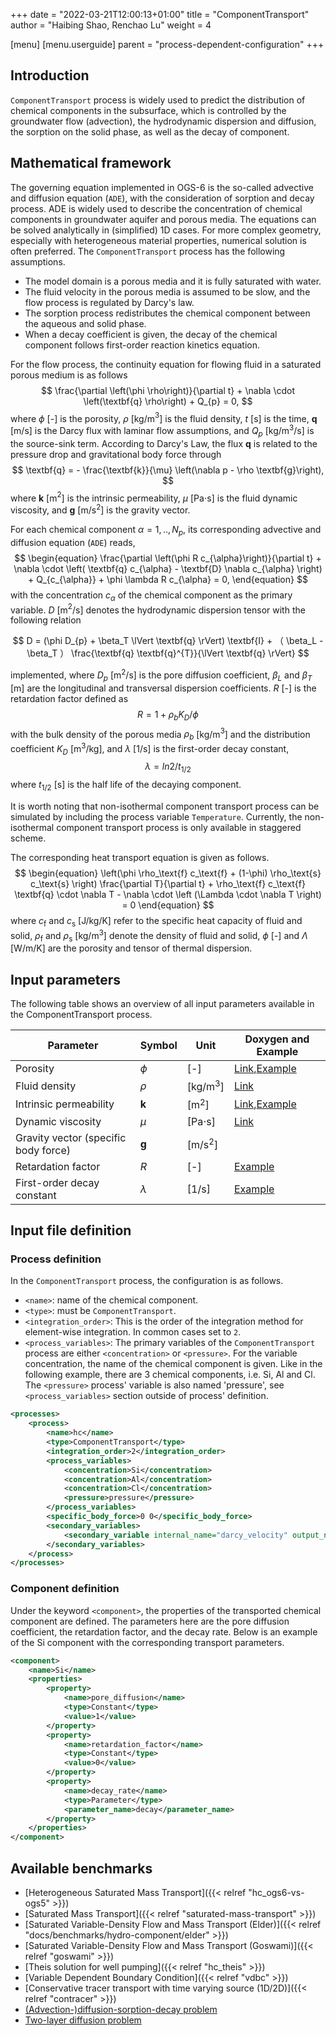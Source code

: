 +++
date = "2022-03-21T12:00:13+01:00"
title = "ComponentTransport"
author = "Haibing Shao, Renchao Lu"
weight = 4

[menu]
  [menu.userguide]
    parent = "process-dependent-configuration"
+++

## Introduction

`ComponentTransport` process is widely used to predict the distribution of chemical components in the subsurface, which is controlled by the groundwater flow (advection), the hydrodynamic dispersion and diffusion, the sorption on the solid phase, as well as the decay of component.

## Mathematical framework

The governing equation implemented in OGS-6 is the so-called advective and diffusion equation (`ADE`), with the consideration of sorption and decay process. ADE is widely used to describe the concentration of chemical components in groundwater aquifer and porous media. The equations can be solved analytically in (simplified) 1D cases. For more complex geometry, especially with heterogeneous material properties, numerical solution is often preferred. The `ComponentTransport` process has the following assumptions.

* The model domain is a porous media and it is fully saturated with water.
* The fluid velocity in the porous media is assumed to be slow, and the flow process is regulated by Darcy's law.
* The sorption process redistributes the chemical component between the aqueous and solid phase.
* When a decay coefficient is given, the decay of the chemical component follows first-order reaction kinetics equation.

For the flow process, the continuity equation for flowing fluid in a saturated porous medium is as follows
$$
\frac{\partial \left(\phi \rho\right)}{\partial t} + \nabla \cdot \left(\textbf{q} \rho\right) + Q_{p} = 0,
$$
where $\phi$ [-] is the porosity, $\rho$ [kg/m$^3$] is the fluid density, $t$ [s] is the time, $\textbf{q}$ [m/s] is the Darcy flux with laminar flow assumptions, and $Q_{p}$ [kg/m$^3$/s] is the source-sink term. According to Darcy's Law, the flux $\textbf{q}$ is related to the pressure drop and gravitational body force through
$$
\textbf{q} = - \frac{\textbf{k}}{\mu} \left(\nabla p - \rho \textbf{g}\right),
$$
where $\textbf{k}$ [m$^2$] is the intrinsic permeability, $\mu$ [Pa$\cdot$s] is the fluid dynamic viscosity, and $\textbf{g}$ [m/s$^2$] is the gravity vector.

For each chemical component $\alpha = 1, .., N_p$, its corresponding advective and diffusion equation (`ADE`) reads,
$$
\begin{equation}
\frac{\partial \left(\phi R c_{\alpha}\right)}{\partial t} + \nabla \cdot \left( \textbf{q} c_{\alpha} - \textbf{D} \nabla c_{\alpha} \right) + Q_{c_{\alpha}} + \phi \lambda R c_{\alpha} = 0,
\end{equation}
$$
with the concentration $c_{\alpha}$ of the chemical component as the primary variable. $D$ [m$^2$/s] denotes the hydrodynamic dispersion tensor with the following relation

$$
D = (\phi D_{p} + \beta_T  \lVert \textbf{q} \rVert) \textbf{I} + （ \beta_L - \beta_T ） \frac{\textbf{q} \textbf{q}^{T}}{\lVert \textbf{q} \rVert}
$$

implemented, where $D_p$ [m$^2$/s] is the pore diffusion coefficient, $\beta_L$ and $\beta_T$ [m] are the longitudinal and transversal dispersion coefficients. $R$ [-] is the retardation factor defined as
$$
R = 1 + \rho_{b} K_{D} / \phi
$$
with the bulk density of the porous media $\rho_{b}$ [kg/m$^3$] and the distribution coefficient $K_{D}$ [m$^3$/kg], and $\lambda$ [1/s] is the first-order decay constant,
$$
\lambda = ln 2 / t_{1/2}
$$
where $t_{1/2}$ [s] is the half life of the decaying component.

It is worth noting that non-isothermal component transport process can be simulated by including the process variable `Temperature`. Currently, the non-isothermal component transport process is only available in staggered scheme.

The corresponding heat transport equation is given as follows.
$$
\begin{equation}
\left(\phi \rho_\text{f} c_\text{f} + (1-\phi) \rho_\text{s} c_\text{s} \right) \frac{\partial T}{\partial t} + \rho_\text{f} c_\text{f} \textbf{q} \cdot \nabla  T - \nabla \cdot \left (\Lambda \cdot \nabla T \right) = 0
\end{equation}
$$
where $c_\text{f}$ and $c_\text{s}$ [J/kg/K] refer to the specific heat capacity of fluid and solid, $\rho_\text{f}$ and $\rho_\text{s}$ [kg/m$^3$] denote the density of fluid and solid, $\phi$ [-] and $\Lambda$ [W/m/K] are the porosity and tensor of thermal dispersion.

## Input parameters

The following table shows an overview of all input parameters available in the ComponentTransport process.

| Parameter                  | Symbol      | Unit       | Doxygen and Example              |
| -------------------------- | ----------- | ---------- | ---------------------- |
| Porosity                   | $\phi$      |[-]       |[Link](https://doxygen.opengeosys.org/de/d8f/ogs_file_param__material__porous_medium__porous_medium__porosity.html),[Example](https://gitlab.opengeosys.org/ogs/ogs/-/blob/master/Tests/Data/Parabolic/ComponentTransport/ConTracer/ConTracer_1d.prj) |
| Fluid density              | $\rho$      |[kg/m$^{3}$] |[Link](https://doxygen.opengeosys.org/d1/d47/ogs_file_param__material__fluid__density.html) |
| Intrinsic permeability     |$\textbf{k}$|[m$^{2}$]   | [Link](https://doxygen.opengeosys.org/d5/d06/ogs_file_param__material__porous_medium__permeability.html),[Example](https://gitlab.opengeosys.org/ogs/ogs/-/blob/master/Tests/Data/Parabolic/ComponentTransport/ConTracer/ConTracer_1d.prj)  |
| Dynamic viscosity          | $\mu$  |[Pa$\cdot$s]|[Link](https://doxygen.opengeosys.org/da/d5d/ogs_file_param__material__fluid__viscosity.html)|
| Gravity vector (specific body force) | $\textbf{g}$|[m/s$^{2}$]  |                        | [Link](https://doxygen.opengeosys.org/db/d19/ogs_file_param__prj__processes__process__componenttransport__specific_body_force)
| Retardation factor         | $R$         |[-]         | [Example](https://doxygen.opengeosys.org/d0/d40/ogs_ctest_prj__parabolic__componenttransport__advectiondiffusionsorptiondecay__1d_advectiondiffusionsorptiondecay__prj) |
| First-order decay constant | $\lambda$   |[1/s]       | [Example](https://doxygen.opengeosys.org/d0/d40/ogs_ctest_prj__parabolic__componenttransport__advectiondiffusionsorptiondecay__1d_advectiondiffusionsorptiondecay__prj) |

## Input file definition

### Process definition

In the `ComponentTransport` process, the configuration is as follows.

* `<name>`: name of the chemical component.
* `<type>`: must be `ComponentTransport`.
* `<integration_order>`: This is the order of the integration method for element-wise integration. In common cases set to `2`.
* `<process_variables>`: The primary variables of the `ComponentTransport` process are either `<concentration>` or  `<pressure>`. For the variable concentration, the name of the chemical component is given. Like in the following example, there are 3 chemical components, i.e. Si, Al and Cl. The `<pressure>` process' variable is also named 'pressure', see `<process_variables>` section outside of process' definition.

```xml
<processes>
    <process>
        <name>hc</name>
        <type>ComponentTransport</type>
        <integration_order>2</integration_order>
        <process_variables>
            <concentration>Si</concentration>
            <concentration>Al</concentration>
            <concentration>Cl</concentration>
            <pressure>pressure</pressure>
        </process_variables>
        <specific_body_force>0 0</specific_body_force>
        <secondary_variables>
            <secondary_variable internal_name="darcy_velocity" output_name="darcy_velocity"/>
        </secondary_variables>
    </process>
</processes>
```

### Component definition

Under the keyword `<component>`, the properties of the transported chemical component are defined. The parameters here are the pore diffusion coefficient, the retardation factor, and the decay rate. Below is an example of the Si component with the corresponding transport parameters.

```xml
<component>
    <name>Si</name>
    <properties>
        <property>
            <name>pore_diffusion</name>
            <type>Constant</type>
            <value>1</value>
        </property>
        <property>
            <name>retardation_factor</name>
            <type>Constant</type>
            <value>0</value>
        </property>
        <property>
            <name>decay_rate</name>
            <type>Parameter</type>
            <parameter_name>decay</parameter_name>
        </property>
    </properties>
</component>
```

## Available benchmarks

* [Heterogeneous Saturated Mass Transport]({{< relref "hc_ogs6-vs-ogs5" >}})
* [Saturated Mass Transport]({{< relref "saturated-mass-transport" >}})
* [Saturated Variable-Density Flow and Mass Transport (Elder)]({{< relref "docs/benchmarks/hydro-component/elder" >}})
* [Saturated Variable-Density Flow and Mass Transport (Goswami)]({{< relref "goswami" >}})
* [Theis solution for well pumping]({{< relref "hc_theis" >}})
* [Variable Dependent Boundary Condition]({{< relref "vdbc" >}})
* [Conservative tracer transport with time varying source (1D/2D)]({{< relref "contracer" >}})
* [(Advection-)diffusion-sorption-decay problem](https://www.opengeosys.org/docs/benchmarks/hydro-component/diffusionsorptiondecay/)
* [Two-layer diffusion problem](https://www.opengeosys.org/docs/benchmarks/hydro-component/multilayerdiffusion/)

